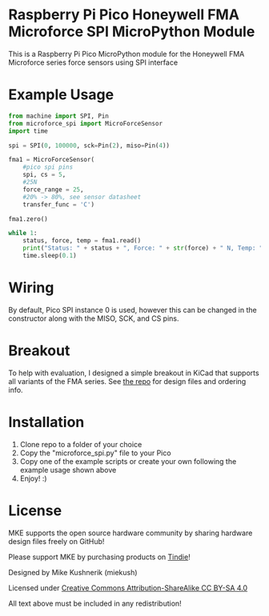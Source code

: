 # Raspberry Pi Pico Honeywell FMA Microforce SPI MicroPython Module

This is a Raspberry Pi Pico MicroPython module for the Honeywell FMA Microforce series force sensors using SPI interface

# Example Usage

```python
from machine import SPI, Pin
from microforce_spi import MicroForceSensor
import time

spi = SPI(0, 100000, sck=Pin(2), miso=Pin(4))

fma1 = MicroForceSensor(
    #pico spi pins
    spi, cs = 5,
    #25N
    force_range = 25,
    #20% -> 80%, see sensor datasheet
    transfer_func = 'C')

fma1.zero()

while 1: 
    status, force, temp = fma1.read()
    print("Status: " + status + ", Force: " + str(force) + " N, Temp: " + str(temp) + " °C")
    time.sleep(0.1)
```

# Wiring

By default, Pico SPI instance 0 is used, however this can be changed in the constructor along with the MISO, SCK, and CS pins.

# Breakout

To help with evaluation, I designed a simple breakout in KiCad that supports all variants of the FMA series. See [the repo](https://github.com/miekush/honeywell-fma-sensor-breakout) for design files and ordering info.

# Installation

1. Clone repo to a folder of your choice
2. Copy the "microforce_spi.py" file to your Pico
3. Copy one of the example scripts or create your own following the example usage shown above
4. Enjoy! :)

# License

MKE supports the open source hardware community by sharing hardware design files freely on GitHub!

Please support MKE by purchasing products on [Tindie](https://www.tindie.com/stores/mkengineering/)!

Designed by Mike Kushnerik (miekush)

Licensed under [Creative Commons Attribution-ShareAlike CC BY-SA 4.0](http://creativecommons.org/licenses/by-sa/4.0/)

All text above must be included in any redistribution!
